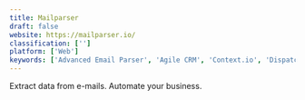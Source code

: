 ```yaml
---
title: Mailparser
draft: false 
website: https://mailparser.io/
classification: ['']
platform: ['Web']
keywords: ['Advanced Email Parser', 'Agile CRM', 'Context.io', 'Dispatch', 'DocParser', 'Email Parser', 'Email on Acid', 'Email2DB', 'G-Lock Email Processor', 'GetResponse', 'GlockApps', 'Knowtify', 'Mail Attachment Downloader', 'MailChimp', 'Octoparse', 'PHPMailer', 'Parserr', 'Pluck', 'SendInBlue', 'Threads.io']
---
```

Extract data from e-mails. Automate your business.